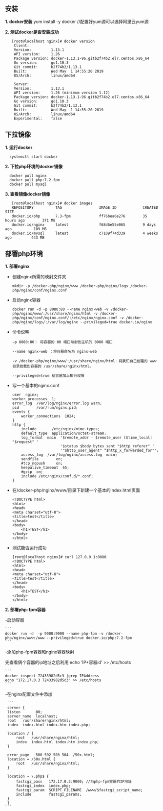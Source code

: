 ## 安装

  **1. docker安装**
     yum install -y docker  //配置好yum源可以选择阿里云yum源
  
  **2. 测试docker是否安装成功**
      
       [root@localhost nginx]# docker version
        Client:
        Version:         1.13.1
        API version:     1.26
        Package version: docker-1.13.1-96.gitb2f74b2.el7.centos.x86_64
        Go version:      go1.10.3
        Git commit:      b2f74b2/1.13.1
        Built:           Wed May  1 14:55:20 2019
        OS/Arch:         linux/amd64

        Server:
        Version:         1.13.1
        API version:     1.26 (minimum version 1.12)
        Package version: docker-1.13.1-96.gitb2f74b2.el7.centos.x86_64
        Go version:      go1.10.3
        Git commit:      b2f74b2/1.13.1
        Built:           Wed May  1 14:55:20 2019
        OS/Arch:         linux/amd64
        Experimental:    false
        
     
## 下拉镜像

   **1. 运行docker**

      systemctl start docker
       
      
   **2. 下拉php环境的docker镜像**
   
      docker pull nginx
      docker pull php:7.2-fpm
      docker pull mysql
      
   **3. 查看镜像docker镜像**
   
       [root@localhost nginx]# docker images
       REPOSITORY          TAG                 IMAGE ID            CREATED             SIZE
       docker.io/php       7.3-fpm             ff76bea6e276        35 hours ago        371 MB
       docker.io/nginx     latest              f68d6e55e065        9 days ago          109 MB
       docker.io/mysql     latest              c7109f74d339        4 weeks ago         443 MB
       
## 部署php环境

   **1. 部署nginx**
   - 创建nginx所需的映射文件夹
   
      ```  
      mkdir -p /docker-php/nginx/www /docker-php/nginx/logs /docker-php/nginx/conf/nginx.conf
      ```   
      
   - 启动nginx容器
   
     ```
     docker run -d -p 8080:80 --name nginx-web -v /docker-php/nginx/www/:/usr/share/nginx/html -v /docker-php/nginx/conf/nginx.conf/:/etc/nginx/nginx.conf -v /docker-php/nginx/logs/:/var/log/nginx --privileged=true docker.io/nginx
     ``` 
         
   - 命令说明
       
      ```
      -p 8080:80： 将容器的 80 端口映射到主机的 8080 端口

      --name nginx-web ：将容器命名为 nginx-web 

      -v /docker-php/nginx/www/:/usr/share/nginx/html：将我们自己创建的 www 目录挂载到容器的 /usr/share/nginx/html。

      --privileged=true 给容器加上执行权限
      ```
          
   - 写一个基本的nginx.conf
     
     ```
     user  nginx;
     worker_processes  1;
     error_log  /var/log/nginx/error.log warn;
     pid        /var/run/nginx.pid;
     events {
         worker_connections  1024;
     }
     http {
         include       /etc/nginx/mime.types;
         default_type  application/octet-stream;
         log_format  main  '$remote_addr - $remote_user [$time_local] "$request" '
                           '$status $body_bytes_sent "$http_referer" '
                           '"$http_user_agent" "$http_x_forwarded_for"';
         access_log  /var/log/nginx/access.log  main;
         sendfile        on;
         #tcp_nopush     on;
         keepalive_timeout  65;
         #gzip  on;
         include /etc/nginx/conf.d/*.conf;
     }
     ```
            
   - 在/docker-php/nginx/www/目录下新建一个基本的index.html页面
   
     ```
     <!DOCTYPE html>
     <html>
     <head>
     <meta charset="utf-8">
     <title>test</title>
     </head>
     <body>
         <h1>TEST</h1>
     </body>
     </html>
     ```
         
   - 测试能否运行成功
      
     ```
     [root@localhost nginx]# curl 127.0.0.1:8080
     <!DOCTYPE html>
     <html>
     <head>
     <meta charset="utf-8">
     <title>test</title>
     </head>
     <body>
         <h1>TEST</h1>
     </body>
     </html>
     ```
         
   **2. 部署php-fpm容器**

   -启动容器
   
    ```
    docker run -d  -p 9000:9000 --name php-fpm -v /docker-php/nginx/www:/www --privileged=true docker.io/php:7.2-fpm  
    ```   
   -添加php-fpm容器和nginx容器映射
    
   先查看俩个容器的ip地址之后利用 echo 'IP+容器id' >> /etc/hoots
    
    ```
    docker inspect 72433982d5c3 |grep IPAddress
    echo "172.17.0.3 72433982d5c3" >> /etc/hosts 
    ```
    
   -在nginx配置文件中添加
   
     ```
     server {
     listen       80;
     server_name  localhost;
     root   /usr/share/nginx/html;
     index  index.html index.htm index.php;

     location / {
         root   /usr/share/nginx/html;
         index  index.html index.htm index.php;
     }

     error_page   500 502 503 504  /50x.html;
     location = /50x.html {
         root   /usr/share/nginx/html;
     }

     location ~ \.php$ {
         fastcgi_pass   172.17.0.3:9000; //为php-fpm容器的IP地址
         fastcgi_index  index.php;
         fastcgi_param  SCRIPT_FILENAME  /www/$fastcgi_script_name;
         include        fastcgi_params;
     }
     }
    ```
    
    
    
        
